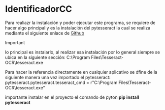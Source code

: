 # IdentificadorCC

Para realiazr la instalación y poder ejecutar este programa, se requiere de hacer algo principal y es la instalación del pytesseract
la cual se realiza mediante el siguiente enlace de
[Github](https://download.cnet.com/es/tesseract-ocr/3000-2067_4-78705431.html)

>[!IMPORTANT]
>lo principal es instalarlo, al realizar esa instalación por lo general siempre se ubica en la siguiente sección:
C:\\Program Files\\Tesseract-OCR\\tesseract.exe
>
>Para hacer la referencia directamente en cualquier aplicativo se dfine de la siguiente manera una vez importado el pytesseract:
pytesseract.pytesseract.tesseract_cmd = r"C:\\Program Files\\Tesseract-OCR\\tesseract.exe"

importante instalar en el proyecto el comando de pyton **pip install pytesseract**
